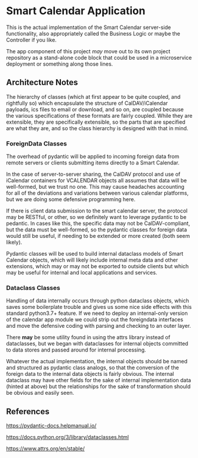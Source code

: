 <!--
 Copyright (C) 2022 Code for Vegas Foundation
 
 This file is part of be-smart-calendar-server-py.
 
 be-smart-calendar-server-py is free software: you can redistribute it and/or modify
 it under the terms of the GNU General Public License as published by
 the Free Software Foundation, either version 3 of the License, or
 (at your option) any later version.
 
 be-smart-calendar-server-py is distributed in the hope that it will be useful,
 but WITHOUT ANY WARRANTY; without even the implied warranty of
 MERCHANTABILITY or FITNESS FOR A PARTICULAR PURPOSE.  See the
 GNU General Public License for more details.
 
 You should have received a copy of the GNU General Public License
 along with be-smart-calendar-server-py.  If not, see <http://www.gnu.org/licenses/>.
-->

# Smart Calendar Application

This is the actual implementation of the Smart Calendar server-side functionality, also appropriately called the Business Logic or maybe the Controller if you like.

The app component of this project *may* move out to its own project repository as a stand-alone code block that could be used in a microservice deployment or something along those lines.

## Architecture Notes

The hierarchy of classes (which at first appear to be quite coupled, and rightfully so) which encapsulate the structure of CalDAV/iCalendar payloads, ics files to email or download, and so on, are coupled because the various specifications of these formats are fairly coupled. While they are extensible, they are specifically extensible, so the parts that are specified are what they are, and so the class hierarchy is designed with that in mind.

<!-- TODO: Should the icalendar components be placed in a module/directory hierarchy ala components/properties/parameters ? -->

### ForeignData Classes

The overhead of pydantic will be applied to incoming foreign data from remote servers or clients submitting items directly to a Smart Calendar.

In the case of server-to-server sharing, the CalDAV protocol and use of iCalendar containers for VCALENDAR objects all assumes that data will be well-formed, but we trust no one. This may cause headaches accounting for all of the deviations and variations between various calendar platforms, but we are doing some defensive programming here.

If there is client data submission to the smart calendar server, the protocol may be RESTful, or other, so we definitely want to leverage pydantic to be pedantic. In cases like this, the specific data may not be CalDAV-compliant, but the data must be well-formed, so the pydantic classes for foreign data would still be useful, if needing to be extended or more created (both seem likely).

Pydantic classes will be used to build internal dataclass models of Smart Calendar objects, which will likely include internal meta data and other extensions, which may or may not be exported to outside clients but which may be useful for internal and local applications and services.

### Dataclass Classes

Handling of data internally occurs through python dataclass objects, which saves some boilerplate trouble and gives us some nice side effects with this standard python3.7+ feature. If we need to deploy an internal-only version of the calendar app module we could strip out the foreigndata interfaces and move the defensive coding with parsing and checking to an outer layer.

There **may** be some utility found in using the attrs library instead of dataclasses, but we began with dataclasses for internal objects committed to data stores and passed around for internal processing.

Whatever the actual implementation, the internal objects should be named and structured as pydantic class analogs, so that the conversion of the foreign data to the internal data objects is fairly obvious. The internal dataclass may have other fields for the sake of internal implementation data (hinted at above) but the relationships for the sake of transformation should be obvious and easily seen.

## References

<https://pydantic-docs.helpmanual.io/>

<https://docs.python.org/3/library/dataclasses.html>

<https://www.attrs.org/en/stable/>
